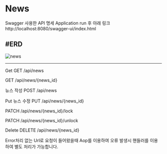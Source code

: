 # News
Swagger 사용한 API 명세 Application run 후 아래 링크
http://localhost:8080/swagger-ui/index.html

#ERD
---
![news](https://github.com/allnight5/News/assets/45612782/53b6ff83-198b-450b-ba03-025b083e1e49)


---
Get 
GET /api/news

 
GET /api/news/{news_id}


뉴스 작성
POST /api/news

Put
뉴스 수정
PUT /api/news/{news_id}

PATCH /api/news/{news_id}/lock

PATCH /api/news/{news_id}/unlock


Delete
DELETE /api/news/{news_id}

Error처리
없는 Url로 요청이 들어왔을때 Aop를 이용하여 오류 발생시 핸들러를 이용하여 별도 처리가 가능합니다.

